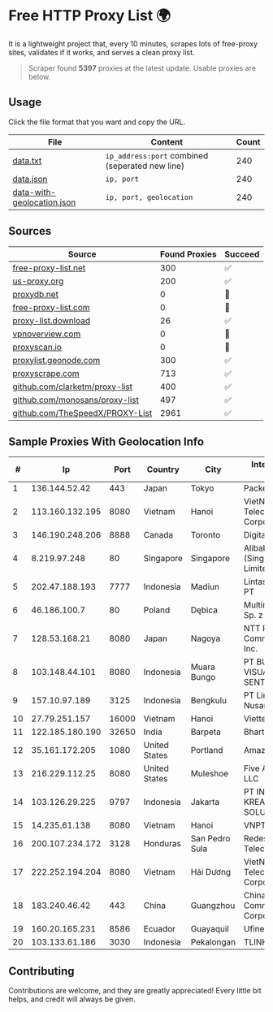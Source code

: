 
# Free HTTP Proxy List 🌍

It is a lightweight project that, every 10 minutes, scrapes lots of free-proxy sites, validates if it works, and serves a clean proxy list.


> Scraper found **5397** proxies at the latest update. Usable proxies are below.

## Usage

Click the file format that you want and copy the URL.


|File|Content|Count|
|----|-------|-----|
|[data.txt](https://raw.githubusercontent.com/themiralay/Proxy-List-World/master/data.txt)|`ip_address:port` combined (seperated new line)|240|
|[data.json](https://raw.githubusercontent.com/themiralay/Proxy-List-World/master/data.json)|`ip, port`|240|
|[data-with-geolocation.json](https://raw.githubusercontent.com/themiralay/Proxy-List-World/master/data-with-geolocation.json)|`ip, port, geolocation`|240|

## Sources

|Source|Found Proxies|Succeed|
|------|-------------|-------|
|[free-proxy-list.net](https://free-proxy-list.net)|300|✅|
|[us-proxy.org](https://www.us-proxy.org)|200|✅|
|[proxydb.net](http://proxydb.net)|0|🚫|
|[free-proxy-list.com](https://free-proxy-list.com/?page=&port=&type%5B%5D=http&type%5B%5D=https&up_time=0&search=Search)|0|🚫|
|[proxy-list.download](https://www.proxy-list.download/HTTP)|26|✅|
|[vpnoverview.com](https://vpnoverview.com/privacy/anonymous-browsing/free-proxy-servers)|0|🚫|
|[proxyscan.io](https://www.proxyscan.io)|0|🚫|
|[proxylist.geonode.com](https://proxylist.geonode.com/api/proxy-list?limit=300&page=1&sort_by=lastChecked&sort_type=desc&protocols=http,https)|300|✅|
|[proxyscrape.com](https://api.proxyscrape.com/v2/?request=displayproxies&protocol=http&timeout=10000&country=all&ssl=all&anonymity=all)|713|✅|
|[github.com/clarketm/proxy-list](https://raw.githubusercontent.com/clarketm/proxy-list/master/proxy-list-raw.txt)|400|✅|
|[github.com/monosans/proxy-list](https://raw.githubusercontent.com/monosans/proxy-list/main/proxies/http.txt)|497|✅|
|[github.com/TheSpeedX/PROXY-List](https://raw.githubusercontent.com/TheSpeedX/PROXY-List/master/http.txt)|2961|✅|


## Sample Proxies With Geolocation Info

|#|Ip|Port|Country|City|Internet Service Provider|
|-|--|----|-------|----|-------------------------|
|1|136.144.52.42|443|Japan|Tokyo|Packet Host, Inc.|
|2|113.160.132.195|8080|Vietnam|Hanoi|VietNam Post and Telecom Corporation|
|3|146.190.248.206|8888|Canada|Toronto|DigitalOcean, LLC|
|4|8.219.97.248|80|Singapore|Singapore|Alibaba Cloud (Singapore) Private Limited|
|5|202.47.188.193|7777|Indonesia|Madiun|Lintas Data Prima, PT|
|6|46.186.100.7|80|Poland|Dębica|Multimedia Polska Sp. z o.o.|
|7|128.53.168.21|8080|Japan|Nagoya|NTT PC Communications, Inc.|
|8|103.148.44.101|8080|Indonesia|Muara Bungo|PT BUANA VISUALNET SENTRA|
|9|157.10.97.189|3125|Indonesia|Bengkulu|PT Lintas Jaringan Nusantara|
|10|27.79.251.157|16000|Vietnam|Hanoi|Viettel Corporation|
|11|122.185.180.190|32650|India|Barpeta|Bharti Airtel Limited|
|12|35.161.172.205|1080|United States|Portland|Amazon.com, Inc.|
|13|216.229.112.25|8080|United States|Muleshoe|Five Area Systems, LLC|
|14|103.126.29.225|9797|Indonesia|Jakarta|PT INTEGRASIA KREASITAMA SOLUSINDO|
|15|14.235.61.138|8080|Vietnam|Hanoi|VNPT|
|16|200.107.234.172|3128|Honduras|San Pedro Sula|Redes y Telecomunicaciones|
|17|222.252.194.204|8080|Vietnam|Hải Dương|VietNam Post and Telecom Corporation|
|18|183.240.46.42|443|China|Guangzhou|China Mobile Communications Corporation|
|19|160.20.165.231|8586|Ecuador|Guayaquil|Ufinet Panama S.A.|
|20|103.133.61.186|3030|Indonesia|Pekalongan|TLINK|



## Contributing

Contributions are welcome, and they are greatly appreciated! Every
little bit helps, and credit will always be given.

